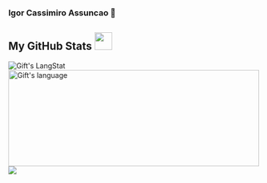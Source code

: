 ### Igor Cassimiro Assuncao 👋
##  My GitHub Stats <img src = "https://i.pinimg.com/originals/65/c4/f4/65c4f452571be1261e9c623f7da488ac.gif" width = 35px> 
 
 <div>
   <img align="center" src="https://github-readme-streak-stats.herokuapp.com/?user=igor-c-assuncao" alt="Gift's LangStat" />
  <img align="center" src="https://github-readme-stats.vercel.app/api/top-langs?username=igor-c-assuncao&langs_count=10&show_icons=true&locale=en&layout=compact&theme=light" alt="Gift's language" height="192px"  width="500px"/>
</div>

  <img src="https://github-readme-stats.anuraghazra1.vercel.app/api?username=igor-c-assuncao&show_icons=true" />



<!-- GitHub section: END -->
